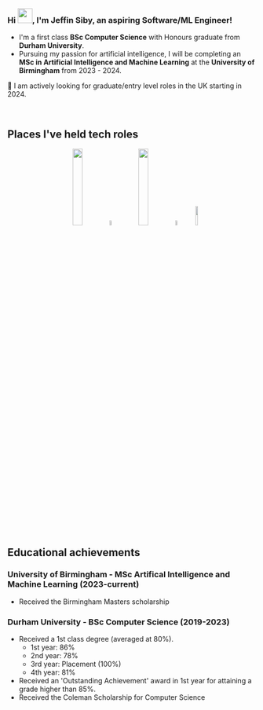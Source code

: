 ### Hi <img src="https://raw.githubusercontent.com/MartinHeinz/MartinHeinz/master/wave.gif" width="30px">, I'm Jeffin Siby, an aspiring Software/ML Engineer!

- I'm a first class **BSc Computer Science** with Honours graduate from **Durham University**.
- Pursuing my passion for artificial intelligence, I will be completing an **MSc in Artificial Intelligence and Machine Learning** at the **University of Birmingham** from 2023 - 2024.

🔭 I am actively looking for graduate/entry level roles in the UK starting in 2024.

<br/>

## Places I've held tech roles
<p align="center" with"=100%">
    <img src="https://logos-download.com/wp-content/uploads/2016/08/Capital_One_logo.png" width="20%"/>
    <img width="5%" src="[https://upload.wikimedia.org/wikipedia/commons/1/1f/Blank_square.svg](https://www.google.com/url?sa=i&url=https%3A%2F%2Fen.wikipedia.org%2Fwiki%2FFile%3ABlank_button.svg&psig=AOvVaw2LPYA2x8K5Ywto1_w_w7Lw&ust=1686853330963000&source=images&cd=vfe&ved=0CBAQjRxqFwoTCMCstb-ww_8CFQAAAAAdAAAAABAP](https://upload.wikimedia.org/wikipedia/en/9/98/Blank_button.svg)"/>
    <img src="https://logos-download.com/wp-content/uploads/2020/06/Durham_University_Logo.png" width="20%"/>
    <img width="5%" src="[https://upload.wikimedia.org/wikipedia/commons/1/1f/Blank_square.svg](https://www.google.com/url?sa=i&url=https%3A%2F%2Fen.wikipedia.org%2Fwiki%2FFile%3ABlank_button.svg&psig=AOvVaw2LPYA2x8K5Ywto1_w_w7Lw&ust=1686853330963000&source=images&cd=vfe&ved=0CBAQjRxqFwoTCMCstb-ww_8CFQAAAAAdAAAAABAP](https://upload.wikimedia.org/wikipedia/en/9/98/Blank_button.svg)"/>
    <img src="https://img.icons8.com/color/96/000000/ibm.png" width="10%"/>
</p>

## Educational achievements
### University of Birmingham - MSc Artifical Intelligence and Machine Learning (2023-current)
- Received the Birmingham Masters scholarship

### Durham University - BSc Computer Science (2019-2023)
- Received a 1st class degree (averaged at 80%).
    - 1st year: 86%
    - 2nd year: 78%
    - 3rd year: Placement (100%)
    - 4th year: 81%
- Received an 'Outstanding Achievement' award in 1st year for attaining a grade higher than 85%.
- Received the Coleman Scholarship for Computer Science



<!--
**JeffinSiby/JeffinSiby** is a ✨ _special_ ✨ repository because its `README.md` (this file) appears on your GitHub profile.

Here are some ideas to get you started:

- 🔭 I’m currently working on ...
- 🌱 I’m currently learning ...
- 👯 I’m looking to collaborate on ...
- 🤔 I’m looking for help with ...
- 💬 Ask me about ...
- 📫 How to reach me: ...
- 😄 Pronouns: ...
- ⚡ Fun fact: ...
-->
